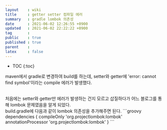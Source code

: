 ```yaml
---
layout    : wiki
title     : getter setter 컴파일 에러
summary   : gradle lombok 의존성
date      : 2021-06-02 12:26:55 +0900
updated   : 2021-06-02 22:22:22 +0900
tag       : 
public    : true
published : true
parent    : 
latex     : false
---
```

* TOC
{:toc}

maven에서 gradle로 변경하여 build를 하는데, setter와 getter에 'error: cannot find symbol'이라는 compile 에러가 발생했다.  

<br>
처음에는 setter와 getter만 에러가 발생하는 건지 모르고 삽질하다가 어느 블로그를 통해 lombok 문제였음을 알게 되었다.  

<br>
build.gradle에 다음과 같이 lombok 의존성을 추가해주면 된다.  
```groovy
dependencies {
	compileOnly 'org.projectlombok:lombok'
	annotationProcessor 'org.projectlombok:lombok'
}
```
